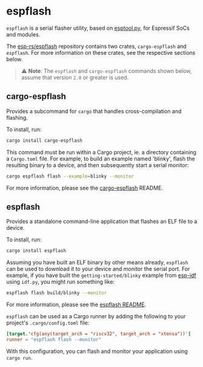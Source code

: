 # espflash

`espflash` is a serial flasher utility, based on [esptool.py][esptool], for Espressif SoCs and modules.

The [esp-rs/espflash][espflash] repository contains two crates, `cargo-espflash` and `espflash`. For more information on these crates, see the respective sections below.

[esptool]: https://github.com/espressif/esptool
[espflash]: https://github.com/esp-rs/espflash

> ⚠️ **Note**: The `espflash` and `cargo-espflash` commands shown below, assume that version `2.0` or greater is used.

## cargo-espflash

Provides a subcommand for `cargo` that handles cross-compilation and flashing.

To install, run:

```bash
cargo install cargo-espflash
```

This command must be run within a Cargo project, ie. a directory containing a `Cargo.toml` file. For example, to build an example named 'blinky', flash the resulting binary to a device, and then subsequently start a serial monitor:

```bash
cargo espflash flash --example=blinky --monitor
```

For more information, please see the [cargo-espflash][cargo-espflash] README.

[cargo-espflash]: https://github.com/esp-rs/espflash/blob/master/cargo-espflash/README.md

## espflash

Provides a standalone command-line application that flashes an ELF file to a device.

To install, run:

```bash
cargo install espflash
```

Assuming you have built an ELF binary by other means already, `espflash` can be used to download it to your device and monitor the serial port. For example, if you have built the `getting-started/blinky` example from [esp-idf] using `idf.py`, you might run something like:

```bash
espflash flash build/blinky --monitor
```

For more information, please see the [espflash README].


`espflash` can be used as a Cargo runner by adding the following to your project's `.cargo/config.toml` file:
```toml
[target.'cfg(any(target_arch = "riscv32", target_arch = "xtensa"))']
runner = "espflash flash --monitor"
```
With this configuration, you can flash and monitor your application using `cargo run`.

[esp-idf]: https://github.com/espressif/esp-idf
[espflash readme]: https://github.com/esp-rs/espflash/blob/master/espflash/README.md
